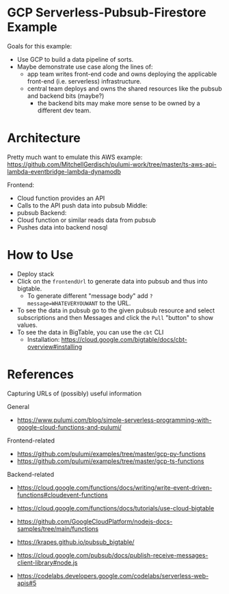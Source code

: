 # GCP Serverless-Pubsub-Firestore Example
Goals for this example:
- Use GCP to build a data pipeline of sorts.
- Maybe demonstrate use case along the lines of:
  - app team writes front-end code and owns deploying the applicable front-end (i.e. serverless) infrastructure.
  - central team deploys and owns the shared resources like the pubsub and backend bits (maybe?)
    - the backend bits may make more sense to be owned by a different dev team.

# Architecture
Pretty much want to emulate this AWS example: 
https://github.com/MitchellGerdisch/pulumi-work/tree/master/ts-aws-api-lambda-eventbridge-lambda-dynamodb

Frontend:
- Cloud function provides an API
- Calls to the API push data into pubsub
Middle:
- pubsub
Backend:
- Cloud function or similar reads data from pubsub
- Pushes data into backend nosql


# How to Use
- Deploy stack
- Click on the `frontendUrl` to generate data into pubsub and thus into bigtable.
  - To generate different "message body" add `?message=WHATEVERYOUWANT` to the URL.
- To see the data in pubsub go to the given pubsub resource and select subscriptions and then Messages and click the `Pull` "button" to show values.
- To see the data in BigTable, you can use the `cbt` CLI
  - Installation: https://cloud.google.com/bigtable/docs/cbt-overview#installing 




# References
Capturing URLs of (possibly) useful information

General
- https://www.pulumi.com/blog/simple-serverless-programming-with-google-cloud-functions-and-pulumi/ 

Frontend-related
- https://github.com/pulumi/examples/tree/master/gcp-py-functions 
- https://github.com/pulumi/examples/tree/master/gcp-ts-functions 


Backend-related
- https://cloud.google.com/functions/docs/writing/write-event-driven-functions#cloudevent-functions 



- https://cloud.google.com/functions/docs/tutorials/use-cloud-bigtable
- https://github.com/GoogleCloudPlatform/nodejs-docs-samples/tree/main/functions
- https://krapes.github.io/pubsub_bigtable/ 
- https://cloud.google.com/pubsub/docs/publish-receive-messages-client-library#node.js

- https://codelabs.developers.google.com/codelabs/serverless-web-apis#5

